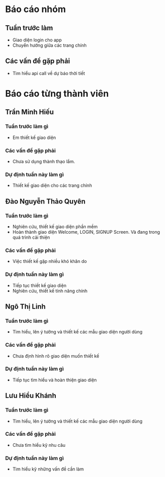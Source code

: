 ﻿# Báo cáo nhóm
## Tuần trước làm
- Giao diện login cho app 
- Chuyển hướng giữa các trang chính
## Các vấn đề gặp phải  
- Tìm hiểu api call về dự báo thời tiết
# Báo cáo từng thành viên
## Trần Minh Hiếu 
### Tuần trước làm gì
- Em thiết kế giao diện 
### Các vấn đề gặp phải
- Chưa sử dụng thành thạo lắm. 
### Dự định tuần này làm gì
- Thiết kế giao diện cho các trang chính
## Đào Nguyễn Thảo Quyên
### Tuần trước làm gì
- Nghiên cứu, thiết kế giao diện phần mềm
- Hoàn thành giao diện Welcome, LOGIN, SIGNUP Screen. Và đang trong quá trình cải thiện
### Các vấn đề gặp phải
- Việc thiết kế gặp nhiều khó khăn do
### Dự định tuần này làm gì
- Tiếp tục thiết kế giao diện
- Nghiên cứu, thiết kế tính năng chính
## Ngô Thị Linh 
### Tuần trước làm gì
- Tìm hiểu, lên ý tưởng và thiết kế các mẫu giao diện người dùng
### Các vấn đề gặp phải
- Chưa định hình rõ giao diện muốn thiết kế
### Dự định tuần này làm gì
- Tiếp tục tìm hiểu và hoàn thiện giao diện
## Lưu Hiểu Khánh
### Tuần trước làm gì
- Tìm hiểu, lên ý tưởng và thiết kế các mẫu giao diện người dùng
### Các vấn đề gặp phải
- Chưa tìm hiểu kỹ nhu câu
### Dự định tuần này làm gì
- Tìm hiểu kỹ những vấn đề cần làm